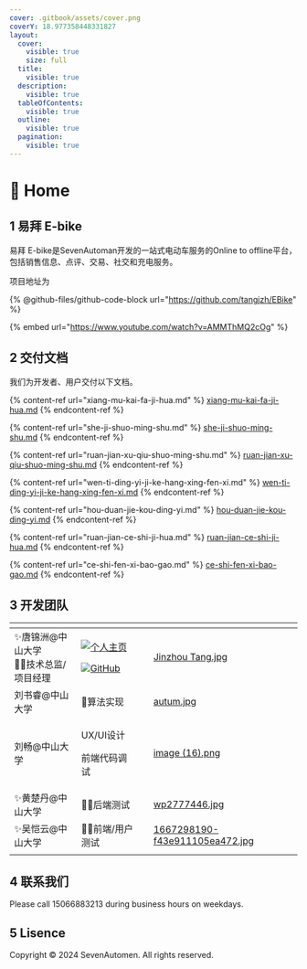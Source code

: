 ```yaml
---
cover: .gitbook/assets/cover.png
coverY: 18.977358448331827
layout:
  cover:
    visible: true
    size: full
  title:
    visible: true
  description:
    visible: true
  tableOfContents:
    visible: true
  outline:
    visible: true
  pagination:
    visible: true
---
```


# 🏡 Home



## 1 易拜 E-bike

易拜 E-bike是SevenAutoman开发的一站式电动车服务的Online to offline平台，包括销售信息、点评、交易、社交和充电服务。

项目地址为

{% @github-files/github-code-block url="https://github.com/tangjzh/EBike" %}

{% embed url="https://www.youtube.com/watch?v=AMMThMQ2cOg" %}



## 2 交付文档

我们为开发者、用户交付以下文档。

{% content-ref url="xiang-mu-kai-fa-ji-hua.md" %}
[xiang-mu-kai-fa-ji-hua.md](xiang-mu-kai-fa-ji-hua.md)
{% endcontent-ref %}

{% content-ref url="she-ji-shuo-ming-shu.md" %}
[she-ji-shuo-ming-shu.md](she-ji-shuo-ming-shu.md)
{% endcontent-ref %}

{% content-ref url="ruan-jian-xu-qiu-shuo-ming-shu.md" %}
[ruan-jian-xu-qiu-shuo-ming-shu.md](ruan-jian-xu-qiu-shuo-ming-shu.md)
{% endcontent-ref %}

{% content-ref url="wen-ti-ding-yi-ji-ke-hang-xing-fen-xi.md" %}
[wen-ti-ding-yi-ji-ke-hang-xing-fen-xi.md](wen-ti-ding-yi-ji-ke-hang-xing-fen-xi.md)
{% endcontent-ref %}

{% content-ref url="hou-duan-jie-kou-ding-yi.md" %}
[hou-duan-jie-kou-ding-yi.md](hou-duan-jie-kou-ding-yi.md)
{% endcontent-ref %}

{% content-ref url="ruan-jian-ce-shi-ji-hua.md" %}
[ruan-jian-ce-shi-ji-hua.md](ruan-jian-ce-shi-ji-hua.md)
{% endcontent-ref %}

{% content-ref url="ce-shi-fen-xi-bao-gao.md" %}
[ce-shi-fen-xi-bao-gao.md](ce-shi-fen-xi-bao-gao.md)
{% endcontent-ref %}

## 3 开发团队

<table data-view="cards"><thead><tr><th></th><th></th><th></th><th data-hidden data-card-cover data-type="files"></th></tr></thead><tbody><tr><td><span data-gb-custom-inline data-tag="emoji" data-code="2728">✨</span>唐锦洲@中山大学<br><span data-gb-custom-inline data-tag="emoji" data-code="1f477-2642">👷‍♂️</span>技术总监/项目经理</td><td><p><a href="https://tangjzh.github.io"><img src="https://img.shields.io/badge/%E4%B8%AA%E4%BA%BA%E4%B8%BB%E9%A1%B5-tangjzh_homepage-blue" alt="个人主页"></a></p><p><a href="https://github.com/tangjzh"><img src="https://img.shields.io/badge/GitHub-tangjzh-red?logo=github" alt="GitHub"></a></p></td><td></td><td><a href=".gitbook/assets/Jinzhou Tang.jpg">Jinzhou Tang.jpg</a></td></tr><tr><td>刘书睿@中山大学</td><td><span data-gb-custom-inline data-tag="emoji" data-code="1f9f3">🧳</span>算法实现</td><td></td><td><a href=".gitbook/assets/autum.jpg">autum.jpg</a></td></tr><tr><td>刘畅@中山大学</td><td><p>UX/UI设计</p><p>前端代码调试</p></td><td></td><td><a href=".gitbook/assets/image (16).png">image (16).png</a></td></tr><tr><td><span data-gb-custom-inline data-tag="emoji" data-code="2728">✨</span>黄楚丹@中山大学</td><td><span data-gb-custom-inline data-tag="emoji" data-code="1f477-2642">👷‍♂️</span>后端测试</td><td></td><td><a href=".gitbook/assets/wp2777446.jpg">wp2777446.jpg</a></td></tr><tr><td><span data-gb-custom-inline data-tag="emoji" data-code="2728">✨</span>吴恺云@中山大学</td><td><span data-gb-custom-inline data-tag="emoji" data-code="1f477-2642">👷‍♂️</span>前端/用户测试</td><td></td><td><a href=".gitbook/assets/1667298190-f43e911105ea472.jpg">1667298190-f43e911105ea472.jpg</a></td></tr><tr><td></td><td></td><td></td><td></td></tr></tbody></table>

## 4 联系我们

Please call 15066883213 during business hours on weekdays.

## 5 Lisence

Copyright © 2024 SevenAutomen. All rights reserved.
